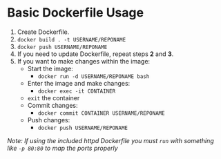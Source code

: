 # Basic Dockerfile Usage

1. Create Dockerfile.
2. `docker build . -t USERNAME/REPONAME`  
3. `docker push USERNAME/REPONAME`
4. If you need to update Dockerfile, repeat steps **2** and **3**.
5. If you want to make changes within the image: 
    - Start the image:
        - `docker run -d USERNAME/REPONAME bash`
    - Enter the image and make changes:
        - `docker exec -it CONTAINER`
    - `exit` the container
    - Commit changes:
        - `docker commit CONTAINER USERNAME/REPONAME`
    - Push changes:
        - `docker push USERNAME/REPONAME`  

*Note: If using the included httpd Dockerfile you must `run` with something like `-p 80:80` to map the ports properly*
